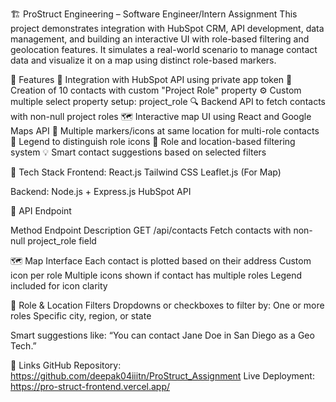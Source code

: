 🏗️ ProStruct Engineering – Software Engineer/Intern Assignment
This project demonstrates integration with HubSpot CRM, API development, data management, and building an interactive UI with role-based filtering and geolocation features. 
It simulates a real-world scenario to manage contact data and visualize it on a map using distinct role-based markers.


📌 Features
🔗 Integration with HubSpot API using private app token
👤 Creation of 10 contacts with custom "Project Role" property
⚙️ Custom multiple select property setup: project_role
🔍 Backend API to fetch contacts with non-null project roles
🗺️ Interactive map UI using React and Google Maps API
📍 Multiple markers/icons at same location for multi-role contacts
🧭 Legend to distinguish role icons
🧵 Role and location-based filtering system
💡 Smart contact suggestions based on selected filters


🔧 Tech Stack
Frontend:
React.js
Tailwind CSS 
Leaflet.js (For Map)

Backend:
Node.js + Express.js
HubSpot API


🧪 API Endpoint

Method	 Endpoint	      Description
GET	    /api/contacts	  Fetch contacts with non-null project_role field


🗺️ Map Interface
Each contact is plotted based on their address
Custom icon per role
Multiple icons shown if contact has multiple roles
Legend included for icon clarity


🧰 Role & Location Filters
Dropdowns or checkboxes to filter by:
One or more roles
Specific city, region, or state

Smart suggestions like:
“You can contact Jane Doe in San Diego as a Geo Tech.”


🔗 Links
GitHub Repository: https://github.com/deepak04iiitn/ProStruct_Assignment
Live Deployment: https://pro-struct-frontend.vercel.app/

